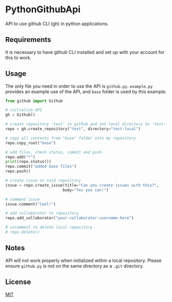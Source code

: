 # PythonGithubApi
API to use github CLI (gh) in python applications.
## Requirements
It is necessary to have github CLI installed and set up with your account for this to work.
## Usage
The only file you need in order to use the API is `github.py`. `example.py` provides an example use of the API, and `base` folder is used by this example.
```python
from github import Github

# initialize API
gh = Github()

# create repository 'test' in github and set local directory to 'test-local'.
repo = gh.create_repository("test", directory="test-local")

# copy all contents from "base" folder into my repository
repo.copy_root("base")

# add files, check status, commit and push.
repo.add("*")
print(repo.status())
repo.commit("added base files")
repo.push()

# create issue on said repository
issue = repo.create_issue(title="Can you create issues with this?",
                         body="Yes you can!")

# comment issue
issue.comment("Cool!")

# add collaborator to repository
repo.add_collaborator("your-collaborator-username-here")

# uncomment to delete local repository
# repo.delete()
```
## Notes
API will not work properly when initialized within a local repository. Please ensure `github.py` is not on the same directory as a `.git` directory.

## License
[MIT](https://choosealicense.com/licenses/mit/)
